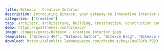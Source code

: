 ```yaml
---
title: Bitexco - Creative Interior
description: Introducing Bitexco, your gateway to innovative interior design online. The Creative Interior Elementor Template Kit seamlessly integrates for effortless customization. Elevate your web presence with cutting-edge pre-designed templates, tailor-made for showcasing interior design projects. Unleash creativity for free and construct a captivating platform with Bitexco.
categories: ["Creative"]
tags: architect, architecture, building, construction, construction company, creative, dark, decor, decorator, designer, exterior design, furniture design, interior design, modern, portfolio
demo: https://goatthemes.com/bitexco/
image: /images/posts/Bitexco - Creative Interior.jpeg
templates: ["Bitexco 404", "Bitexco Author", "Bitexco Blog", "Bitexco Category", "Bitexco Contact", "Bitexco Footer 1", "Bitexco Gallery", "Bitexco Header 1", "Bitexco Home 1", "Bitexco Offcanvas Menu", "Bitexco Search", "Bitexco Service", "Bitexco Single 1", "Global"]
download: https://elemkits.lemonsqueezy.com/checkout/buy/10c859f8-f923-41ca-9b15-dbd3b911b213
---
```

